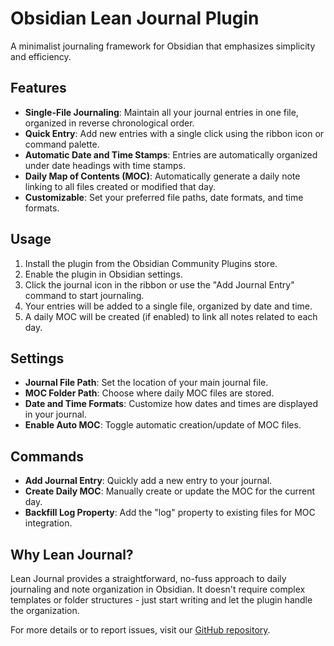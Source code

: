 # Obsidian Lean Journal Plugin

A minimalist journaling framework for Obsidian that emphasizes simplicity and efficiency.

## Features

- **Single-File Journaling**: Maintain all your journal entries in one file, organized in reverse chronological order.
- **Quick Entry**: Add new entries with a single click using the ribbon icon or command palette.
- **Automatic Date and Time Stamps**: Entries are automatically organized under date headings with time stamps.
- **Daily Map of Contents (MOC)**: Automatically generate a daily note linking to all files created or modified that day.
- **Customizable**: Set your preferred file paths, date formats, and time formats.

## Usage

1. Install the plugin from the Obsidian Community Plugins store.
2. Enable the plugin in Obsidian settings.
3. Click the journal icon in the ribbon or use the "Add Journal Entry" command to start journaling.
4. Your entries will be added to a single file, organized by date and time.
5. A daily MOC will be created (if enabled) to link all notes related to each day.

## Settings

- **Journal File Path**: Set the location of your main journal file.
- **MOC Folder Path**: Choose where daily MOC files are stored.
- **Date and Time Formats**: Customize how dates and times are displayed in your journal.
- **Enable Auto MOC**: Toggle automatic creation/update of MOC files.

## Commands

- **Add Journal Entry**: Quickly add a new entry to your journal.
- **Create Daily MOC**: Manually create or update the MOC for the current day.
- **Backfill Log Property**: Add the "log" property to existing files for MOC integration.

## Why Lean Journal?

Lean Journal provides a straightforward, no-fuss approach to daily journaling and note organization in Obsidian. It doesn't require complex templates or folder structures - just start writing and let the plugin handle the organization.

For more details or to report issues, visit our [GitHub repository](https://github.com/westmarkdev/obsidian-lean-journal-plugin).
